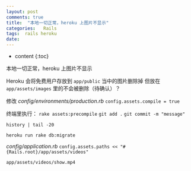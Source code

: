 ```yaml
---
layout: post
comments: true
title:  "本地一切正常，heroku 上图片不显示"
categories:   Rails
tags:  rails heroku
date:
---
```


* content
{:toc}

本地一切正常，heroku 上图片不显示


Heroku 会将免费用户存放到 `app/public` 当中的图片删除掉
但放在 `app/assets/images` 里的不会被删除（待确认）？


修改 *config/environments/production.rb*
`config.assets.compile = true`

终端里执行：
  `rake assets:precompile`
  `git add .`
  `git commit -m "message"`


`history | tail -20`

`heroku run rake db:migrate`

*config/application.rb*
`config.assets.paths << "#{Rails.root}/app/assets/videos"`

`app/assets/videos/show.mp4`
